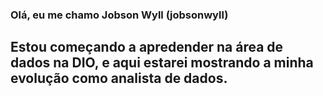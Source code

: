### Olá, eu me chamo Jobson Wyll (jobsonwyll)

## Estou começando a apredender na área de dados na DIO, e aqui estarei mostrando a minha evolução como analista de dados.
